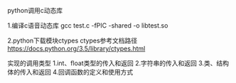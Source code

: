 python调用c动态库

1.编译c语音动态库   gcc test.c -fPIC -shared -o libtest.so

2.python下载模块ctypes 
ctypes参考文档路径 https://docs.python.org/3.5/library/ctypes.html

实现的调用类型
1.int、float类型的传入和返回
2.字符串的传入和返回
3.类、结构体的传入和返回
4.回调函数的定义和使用方式
